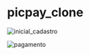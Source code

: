 # picpay_clone


![inicial_cadastro](https://user-images.githubusercontent.com/29108604/86067595-9f879d80-ba4b-11ea-9fe5-8a125e447d2e.gif)

![pagamento](https://user-images.githubusercontent.com/29108604/86067979-90edb600-ba4c-11ea-8e75-00cd2c98665b.gif)

